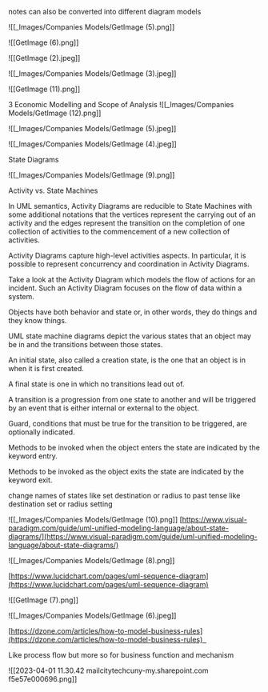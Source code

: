 
notes can also be converted into different diagram models


![[_Images/Companies Models/GetImage (5).png]]



![[GetImage (6).png]]

![[GetImage (2).jpeg]]

![[_Images/Companies Models/GetImage (3).jpeg]]

![[GetImage (11).png]]

3 Economic Modelling and Scope of Analysis
![[_Images/Companies Models/GetImage (12).png]]


![[_Images/Companies Models/GetImage (5).jpeg]]


![[_Images/Companies Models/GetImage (4).jpeg]]

State Diagrams

![[_Images/Companies Models/GetImage (9).png]]


Activity vs. State Machines 

In UML semantics, Activity Diagrams are reducible to State Machines with some additional notations that the vertices represent the carrying out of an activity and the edges represent the transition on the completion of one collection of activities to the commencement of a new collection of activities. 

Activity Diagrams capture high-level activities aspects. In particular, it is possible to represent concurrency and coordination in Activity Diagrams. 

Take a look at the Activity Diagram which models the flow of actions for an incident. Such an Activity Diagram focuses on the flow of data within a system.

Objects have both behavior and state or, in other words, they do things and they know things.

UML state machine diagrams depict the various states that an object may be in and the transitions between those states.  
  
An initial state, also called a creation state, is the one that an object is in when it is first created.  
  
A final state is one in which no transitions lead out of.  
  
A transition is a progression from one state to another and will be triggered by an event that is either internal or external to the object.  
  
Guard, conditions that must be true for the transition to be triggered, are optionally indicated.  
  
Methods to be invoked when the object enters the state are indicated by the keyword entry.  
  
Methods to be invoked as the object exits the state are indicated by the keyword exit.  
  
change names of states like set destination or radius to past tense like destination set or radius setting

![[_Images/Companies Models/GetImage (10).png]]
[https://www.visual-paradigm.com/guide/uml-unified-modeling-language/about-state-diagrams/](https://www.visual-paradigm.com/guide/uml-unified-modeling-language/about-state-diagrams/)


![[_Images/Companies Models/GetImage (8).png]]

[https://www.lucidchart.com/pages/uml-sequence-diagram](https://www.lucidchart.com/pages/uml-sequence-diagram)


![[GetImage (7).png]]



![[_Images/Companies Models/GetImage (6).jpeg]]

[https://dzone.com/articles/how-to-model-business-rules](https://dzone.com/articles/how-to-model-business-rules)  

Like process flow but more so for business function and mechanism

![[2023-04-01 11.30.42 mailcitytechcuny-my.sharepoint.com f5e57e000696.png]]